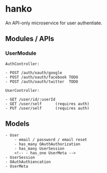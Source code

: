 # hanko

An API-only microservice for user authentiate.

## Modules / APIs

### UserModule

```
AuthController:

- POST /auth/oauth/google
- POST /auth/oauth/facebook TODO
- POST /auth/oauth/twitter  TODO

```

<!--
POST /auth/email/signup
POST /auth/email/confirm
POST /auth/email/signin
-->

```
UserController:

- GET /user/id/:userId
- GET /user/self      (requires auth)
- PUT /user/self      (requires auth)
```


## Models

```
- User
    - email / password / email reset
    - has_many OAuthAuthorization
    - has_many UserSession
    <!-- - has_one UserMeta -->
- UserSession
- OAuthAuthiencation
- UserMeta
```